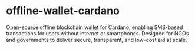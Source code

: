 # offline-wallet-cardano
Open-source offline blockchain wallet for Cardano, enabling SMS-based transactions for users without internet or smartphones. Designed for NGOs and governments to deliver secure, transparent, and low-cost aid at scale.
